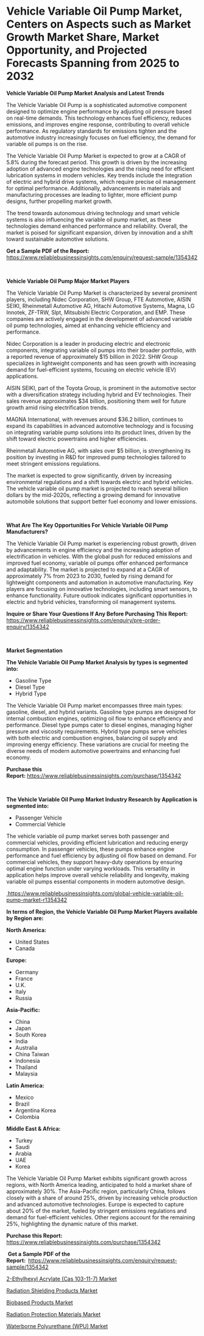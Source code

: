 <p><h1>Vehicle Variable Oil Pump Market, Centers on Aspects such as Market Growth Market Share, Market Opportunity, and Projected Forecasts Spanning from 2025 to 2032</h1></p><p><strong>Vehicle Variable Oil Pump Market Analysis and Latest Trends</strong></p>
<p><p>The Vehicle Variable Oil Pump is a sophisticated automotive component designed to optimize engine performance by adjusting oil pressure based on real-time demands. This technology enhances fuel efficiency, reduces emissions, and improves engine response, contributing to overall vehicle performance. As regulatory standards for emissions tighten and the automotive industry increasingly focuses on fuel efficiency, the demand for variable oil pumps is on the rise.</p><p>The Vehicle Variable Oil Pump Market is expected to grow at a CAGR of 5.8% during the forecast period. This growth is driven by the increasing adoption of advanced engine technologies and the rising need for efficient lubrication systems in modern vehicles. Key trends include the integration of electric and hybrid drive systems, which require precise oil management for optimal performance. Additionally, advancements in materials and manufacturing processes are leading to lighter, more efficient pump designs, further propelling market growth.</p><p>The trend towards autonomous driving technology and smart vehicle systems is also influencing the variable oil pump market, as these technologies demand enhanced performance and reliability. Overall, the market is poised for significant expansion, driven by innovation and a shift toward sustainable automotive solutions.</p></p>
<p><strong>Get a Sample PDF of the Report:&nbsp;</strong> <a href="https://www.reliablebusinessinsights.com/enquiry/request-sample/1354342?utm_campaign=2127&utm_medium=2&utm_source=Github&utm_content=ia&utm_term=30012025&utm_id=vehicle-variable-oil-pump">https://www.reliablebusinessinsights.com/enquiry/request-sample/1354342</a></p>
<p>&nbsp;</p>
<p><strong>Vehicle Variable Oil Pump Major Market Players</strong></p>
<p><p>The Vehicle Variable Oil Pump Market is characterized by several prominent players, including Nidec Corporation, SHW Group, FTE Automotive, AISIN SEIKI, Rheinmetall Automotive AG, Hitachi Automotive Systems, Magna, LG Innotek, ZF-TRW, Slpt, Mitsubishi Electric Corporation, and EMP. These companies are actively engaged in the development of advanced variable oil pump technologies, aimed at enhancing vehicle efficiency and performance.</p><p>Nidec Corporation is a leader in producing electric and electronic components, integrating variable oil pumps into their broader portfolio, with a reported revenue of approximately $15 billion in 2022. SHW Group specializes in lightweight components and has seen growth with increasing demand for fuel-efficient systems, focusing on electric vehicle (EV) applications.</p><p>AISIN SEIKI, part of the Toyota Group, is prominent in the automotive sector with a diversification strategy including hybrid and EV technologies. Their sales revenue approximates $34 billion, positioning them well for future growth amid rising electrification trends.</p><p>MAGNA International, with revenues around $36.2 billion, continues to expand its capabilities in advanced automotive technology and is focusing on integrating variable pump solutions into its product lines, driven by the shift toward electric powertrains and higher efficiencies.</p><p>Rheinmetall Automotive AG, with sales over $5 billion, is strengthening its position by investing in R&D for improved pump technologies tailored to meet stringent emissions regulations.</p><p>The market is expected to grow significantly, driven by increasing environmental regulations and a shift towards electric and hybrid vehicles. The vehicle variable oil pump market is projected to reach several billion dollars by the mid-2020s, reflecting a growing demand for innovative automobile solutions that support better fuel economy and lower emissions.</p></p>
<p>&nbsp;</p>
<p><strong>What Are The Key Opportunities For Vehicle Variable Oil Pump Manufacturers?</strong></p>
<p><p>The Vehicle Variable Oil Pump market is experiencing robust growth, driven by advancements in engine efficiency and the increasing adoption of electrification in vehicles. With the global push for reduced emissions and improved fuel economy, variable oil pumps offer enhanced performance and adaptability. The market is projected to expand at a CAGR of approximately 7% from 2023 to 2030, fueled by rising demand for lightweight components and automation in automotive manufacturing. Key players are focusing on innovative technologies, including smart sensors, to enhance functionality. Future outlook indicates significant opportunities in electric and hybrid vehicles, transforming oil management systems.</p></p>
<p><strong>Inquire or Share Your Questions If Any Before Purchasing This Report:</strong> <a href="https://www.reliablebusinessinsights.com/enquiry/pre-order-enquiry/1354342?utm_campaign=2127&utm_medium=2&utm_source=Github&utm_content=ia&utm_term=30012025&utm_id=vehicle-variable-oil-pump">https://www.reliablebusinessinsights.com/enquiry/pre-order-enquiry/1354342</a></p>
<p>&nbsp;</p>
<p><strong>Market Segmentation</strong></p>
<p><strong>The Vehicle Variable Oil Pump Market Analysis by types is segmented into:</strong></p>
<p><ul><li>Gasoline Type</li><li>Diesel Type</li><li>Hybrid Type</li></ul></p>
<p><p>The Vehicle Variable Oil Pump market encompasses three main types: gasoline, diesel, and hybrid variants. Gasoline type pumps are designed for internal combustion engines, optimizing oil flow to enhance efficiency and performance. Diesel type pumps cater to diesel engines, managing higher pressure and viscosity requirements. Hybrid type pumps serve vehicles with both electric and combustion engines, balancing oil supply and improving energy efficiency. These variations are crucial for meeting the diverse needs of modern automotive powertrains and enhancing fuel economy.</p></p>
<p><strong>Purchase this Report:&nbsp;</strong><a href="https://www.reliablebusinessinsights.com/purchase/1354342?utm_campaign=2127&utm_medium=2&utm_source=Github&utm_content=ia&utm_term=30012025&utm_id=vehicle-variable-oil-pump">https://www.reliablebusinessinsights.com/purchase/1354342</a></p>
<p>&nbsp;</p>
<p><strong>The Vehicle Variable Oil Pump Market Industry Research by Application is segmented into:</strong></p>
<p><ul><li>Passenger Vehicle</li><li>Commercial Vehicle</li></ul></p>
<p><p>The vehicle variable oil pump market serves both passenger and commercial vehicles, providing efficient lubrication and reducing energy consumption. In passenger vehicles, these pumps enhance engine performance and fuel efficiency by adjusting oil flow based on demand. For commercial vehicles, they support heavy-duty operations by ensuring optimal engine function under varying workloads. This versatility in application helps improve overall vehicle reliability and longevity, making variable oil pumps essential components in modern automotive design.</p></p>
<p><a href="https://www.reliablebusinessinsights.com/global-vehicle-variable-oil-pump-market-r1354342?utm_campaign=2127&utm_medium=2&utm_source=Github&utm_content=ia&utm_term=30012025&utm_id=vehicle-variable-oil-pump">&nbsp;https://www.reliablebusinessinsights.com/global-vehicle-variable-oil-pump-market-r1354342</a></p>
<p><strong>In terms of Region, the Vehicle Variable Oil Pump Market Players available by Region are:</strong></p>
<p>
    <p> <strong> North America: </strong>
        <ul>
            <li>United States</li>
            <li>Canada</li>
        </ul>
        </p> 
    <p> <strong> Europe: </strong>
        <ul>
            <li>Germany</li>
            <li>France</li>
            <li>U.K.</li>
            <li>Italy</li>
            <li>Russia</li>
        </ul>
        </p> 
    <p> <strong> Asia-Pacific: </strong>
        <ul>
            <li>China</li>
            <li>Japan</li>
            <li>South Korea</li>
            <li>India</li>
            <li>Australia</li>
            <li>China Taiwan</li>
            <li>Indonesia</li>
            <li>Thailand</li>
            <li>Malaysia</li>
        </ul>
        </p> 
    <p> <strong> Latin America: </strong>
        <ul>
            <li>Mexico</li>
            <li>Brazil</li>
            <li>Argentina Korea</li>
            <li>Colombia</li>
        </ul>
        </p> 
    <p> <strong> Middle East & Africa: </strong>
        <ul>
            <li>Turkey</li>
            <li>Saudi</li>
            <li>Arabia</li>
            <li>UAE</li>
            <li>Korea</li>
        </ul>
    </p>
    </p>
<p><p>The Vehicle Variable Oil Pump Market exhibits significant growth across regions, with North America leading, anticipated to hold a market share of approximately 30%. The Asia-Pacific region, particularly China, follows closely with a share of around 25%, driven by increasing vehicle production and advanced automotive technologies. Europe is expected to capture about 20% of the market, fueled by stringent emissions regulations and demand for fuel-efficient vehicles. Other regions account for the remaining 25%, highlighting the dynamic nature of this market.</p></p>
<p><strong>Purchase this Report: </strong><a href="https://www.reliablebusinessinsights.com/purchase/1354342?utm_campaign=2127&utm_medium=2&utm_source=Github&utm_content=ia&utm_term=30012025&utm_id=vehicle-variable-oil-pump">https://www.reliablebusinessinsights.com/purchase/1354342</a></p>
<p>&nbsp;<strong>Get a Sample PDF of the Report:&nbsp;&nbsp;</strong><a href="https://www.reliablebusinessinsights.com/enquiry/request-sample/1354342?utm_campaign=2127&utm_medium=2&utm_source=Github&utm_content=ia&utm_term=30012025&utm_id=vehicle-variable-oil-pump">https://www.reliablebusinessinsights.com/enquiry/request-sample/1354342</a></p>
<p><strong></strong></p>
<p><p><a href="https://www.linkedin.com/pulse/close-examination-2-ethylhexyl-acrylate-cas-103-11-7-market-size-clggf?utm_campaign=2127&utm_medium=2&utm_source=Github&utm_content=ia&utm_term=30012025&utm_id=vehicle-variable-oil-pump">2-Ethylhexyl Acrylate (Cas 103-11-7) Market</a></p><p><a href="https://github.com/chaturberville8181/Market-Research-Report-List-1/blob/main/radiation-shielding-products-market.md?utm_campaign=2127&utm_medium=2&utm_source=Github&utm_content=ia&utm_term=30012025&utm_id=vehicle-variable-oil-pump">Radiation Shielding Products Market</a></p><p><a href="https://www.linkedin.com/pulse/biobased-products-market-forecast-key-players-analysis-8jlcf?utm_campaign=2127&utm_medium=2&utm_source=Github&utm_content=ia&utm_term=30012025&utm_id=vehicle-variable-oil-pump">Biobased Products Market</a></p><p><a href="https://github.com/carendesrochers299/Market-Research-Report-List-1/blob/main/radiation-protection-materials-market.md?utm_campaign=2127&utm_medium=2&utm_source=Github&utm_content=ia&utm_term=30012025&utm_id=vehicle-variable-oil-pump">Radiation Protection Materials Market</a></p><p><a href="https://www.linkedin.com/pulse/sustainability-trends-waterborne-polyurethane-wpu-industry-lmfmc?utm_campaign=2127&utm_medium=2&utm_source=Github&utm_content=ia&utm_term=30012025&utm_id=vehicle-variable-oil-pump">Waterborne Polyurethane (WPU) Market</a></p></p>
